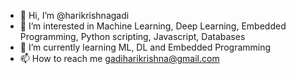 - 👋 Hi, I’m @harikrishnagadi
- 👀 I’m interested in Machine Learning, Deep Learning, Embedded Programming, Python scripting, Javascript, Databases
- 🌱 I’m currently learning ML, DL and Embedded Programming
- 📫 How to reach me gadiharikrishna@gmail.com

<!---
harikrishnagadi/harikrishnagadi is a ✨ special ✨ repository because its `README.md` (this file) appears on your GitHub profile.
You can click the Preview link to take a look at your changes.
--->
